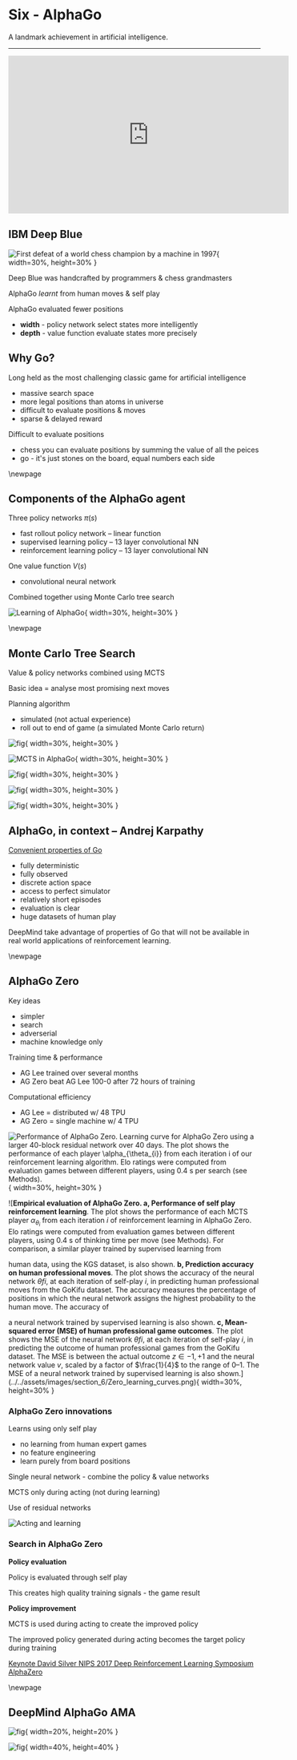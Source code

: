 # Six - AlphaGo

A landmark achievement in artificial intelligence.

---

<iframe width="560" height="315" src="https://www.youtube.com/embed/8tq1C8spV_g?rel=0&amp;showinfo=0" frameborder="0" allow="autoplay; encrypted-media" allowfullscreen></iframe>

## IBM Deep Blue

![First defeat of a world chess champion by a machine in 1997](../../assets/images/section_6/DeepBlue.png){ width=30%, height=30% }

Deep Blue was handcrafted by programmers & chess grandmasters

AlphaGo *learnt* from human moves & self play

AlphaGo evaluated fewer positions 

-  **width** - policy network select states more intelligently
-  **depth** - value function evaluate states more precisely

## Why Go?

Long held as the most challenging classic game for artificial intelligence

- massive search space
- more legal positions than atoms in universe
- difficult to evaluate positions & moves
- sparse & delayed reward

Difficult to evaluate positions

- chess you can evaluate positions by summing the value of all the peices
- go - it's just stones on the board, equal numbers each side

\newpage

## Components of the AlphaGo agent

Three policy networks $\pi(s)$ 

- fast rollout policy network – linear function
- supervised learning policy – 13 layer convolutional NN
- reinforcement learning policy – 13 layer convolutional NN

One value function $V(s)$
- convolutional neural network

Combined together using Monte Carlo tree search

![Learning of AlphaGo](../../assets/images/section_6/AG_learning.png){ width=30%, height=30% }

\newpage

## Monte Carlo Tree Search

Value & policy networks combined using MCTS

Basic idea = analyse most promising next moves

Planning algorithm
- simulated (not actual experience)
- roll out to end of game (a simulated Monte Carlo return)

![fig](../../assets/images/section_6/MCTS_one.png){ width=30%, height=30% }

![MCTS in AlphaGo](../../assets/images/section_6/MCTS_two.png){ width=30%, height=30% }

![fig](../../assets/images/section_6/MCTS_AG_one.png){ width=30%, height=30% }

![fig](../../assets/images/section_6/MCTS_AG_two.png){ width=30%, height=30% }

![fig](../../assets/images/section_6/MCTS_AG_three.png){ width=30%, height=30% }

## AlphaGo, in context – Andrej Karpathy

[Convenient properties of Go](https://medium.com/@karpathy/alphago-in-context-c47718cb95a5)

- fully deterministic
- fully observed
- discrete action space
- access to perfect simulator
- relatively short episodes 
- evaluation is clear
- huge datasets of human play

DeepMind take advantage of properties of Go that will not be available in real world applications of reinforcement learning.

\newpage

## AlphaGo Zero

Key ideas

- simpler
- search
- adverserial
- machine knowledge only

Training time & performance

- AG Lee trained over several months
- AG Zero beat AG Lee 100-0 after 72 hours of training

Computational efficiency

- AG Lee = distributed w/ 48 TPU
- AG Zero = single machine w/ 4 TPU

![**Performance of AlphaGo Zero. Learning curve for AlphaGo Zero using a larger 40-block residual network over 40 days**. The plot shows the performance of each player $\alpha_{\theta_{i}}$ from each iteration $i$ of our reinforcement learning algorithm. Elo ratings were computed from evaluation games between different players, using 0.4 s per search (see Methods).](../../assets/images/section_6/Zero_learning_curve.png){ width=30%, height=30% }

![**Empirical evaluation of AlphaGo Zero. a, Performance of self play reinforcement learning**. The plot shows the performance of each MCTS player $\alpha_{\theta_{i}}$ from each iteration $i$ of reinforcement learning in AlphaGo Zero. Elo ratings were computed from evaluation games between different players, using 0.4 s of thinking time per move (see Methods). For comparison, a similar player trained by supervised learning from 

human data, using the KGS dataset, is also shown. **b, Prediction accuracy on human professional moves**. The plot shows the accuracy of the neural network $\theta f i$, at each iteration of self-play $i$, in predicting human professional moves from the GoKifu dataset. The accuracy measures the percentage of positions in which the neural network assigns the highest probability to the human move. The accuracy of 

a neural network trained by supervised learning is also shown. **c, Mean-squared error (MSE) of human professional game outcomes**. The plot shows the MSE of the neural network $\theta f i$, at each iteration of self-play $i$, in predicting the outcome of human professional games from the GoKifu dataset. The MSE is between the actual outcome $z \in {-1, +1}$ and the neural network value $v$, scaled by a factor of $\frac{1}{4}$ to the range of $0–1$. The MSE of a neural network trained by supervised learning is also shown.](../../assets/images/section_6/Zero_learning_curves.png){ width=30%, height=30% }

### AlphaGo Zero innovations

Learns using only self play

- no learning from human expert games
- no feature engineering
- learn purely from board positions

Single neural network - combine the policy & value networks

MCTS only during acting (not during learning)

Use of residual networks 

![Acting and learning](../../assets/images/section_6/Zero_act_learn.png)

### Search in AlphaGo Zero

**Policy evaluation**

Policy is evaluated through self play

This creates high quality training signals - the game result

**Policy improvement**

MCTS is used during acting to create the improved policy

The improved policy generated during acting becomes the target policy during training

[Keynote David Silver NIPS 2017 Deep Reinforcement Learning Symposium AlphaZero](https://www.youtube.com/watch?v=A3ekFcZ3KNw)

\newpage

## DeepMind AlphaGo AMA

![fig](../../assets/images/section_6/Reddit_AMA.png){ width=20%, height=20% }

![fig](../../assets/images/section_6/Reddit_AMA_posts.png){ width=40%, height=40% }
